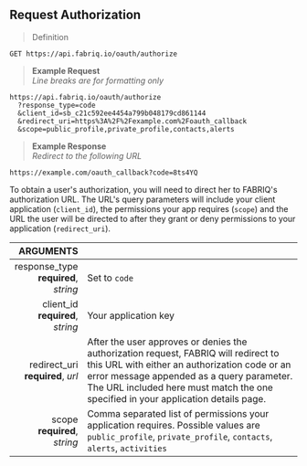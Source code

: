 ## Request Authorization

> Definition

```text
GET https://api.fabriq.io/oauth/authorize
```

> **Example Request**<br>
> *Line breaks are for formatting only*

```shell
https://api.fabriq.io/oauth/authorize
  ?response_type=code
  &client_id=sb_c21c592ee4454a799b048179cd861144
  &redirect_uri=https%3A%2F%2Fexample.com%2Foauth_callback
  &scope=public_profile,private_profile,contacts,alerts
```


> **Example Response**<br>
> *Redirect to the following URL*


```text
https://example.com/oauth_callback?code=8ts4YQ
```

To obtain a user's authorization, you will need to direct her to FABRIQ's
authorization URL.  The URL's query parameters will include your client application (`client_id`),
the permissions your app requires (`scope`) and the URL the user will be directed to after they grant
or deny permissions to your application (`redirect_uri`).

ARGUMENTS||
---------:        | -----------
response_type<br>**required**, *string*   | Set to `code`
client_id<br>**required**, *string*   | Your application key
redirect_uri<br>**required**, *url*   | After the user approves or denies the authorization request, FABRIQ will redirect to this URL with either an authorization code or an error message appended as a query parameter.  The URL included here must match the one specified in your application details page.
scope<br>**required**, *string*   | Comma separated list of permissions your application requires. Possible values are `public_profile`, `private_profile`, `contacts`, `alerts`, `activities`
